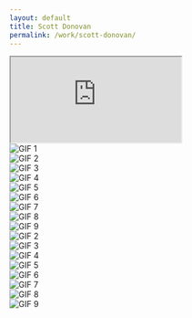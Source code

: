 ```yaml
---
layout: default
title: Scott Donovan
permalink: /work/scott-donovan/
---
```


<div class="container mt-5 pt-5">
<div class="ratio ratio-16x9 mb-5">
  <iframe src="https://www.youtube.com/embed/US2KFloeOQo?controls=0&modestbranding=1&rel=0&iv_load_policy=3&fs=0&disablekb=1" title="Scott Donovan" allowfullscreen></iframe>
</div>

<div class="row g-4">
  <div class="col-md-4"><img src="https://media.giphy.com/media/xUPGcguWZHRC2HyBRS/giphy.gif" class="grid-image" alt="GIF 1"></div>
  <div class="col-md-4"><img src="https://media.giphy.com/media/xUPGcguWZHRC2HyBRS/giphy.gif" class="grid-image" alt="GIF 2"></div>
  <div class="col-md-4"><img src="https://media.giphy.com/media/xUPGcguWZHRC2HyBRS/giphy.gif" class="grid-image" alt="GIF 3"></div>
  <div class="col-md-4"><img src="https://media.giphy.com/media/xUPGcguWZHRC2HyBRS/giphy.gif" class="grid-image" alt="GIF 4"></div>
  <div class="col-md-4"><img src="https://media.giphy.com/media/xUPGcguWZHRC2HyBRS/giphy.gif" class="grid-image" alt="GIF 5"></div>
  <div class="col-md-4"><img src="https://media.giphy.com/media/xUPGcguWZHRC2HyBRS/giphy.gif" class="grid-image" alt="GIF 6"></div>
  <div class="col-md-4"><img src="https://media.giphy.com/media/xUPGcguWZHRC2HyBRS/giphy.gif" class="grid-image" alt="GIF 7"></div>
  <div class="col-md-4"><img src="https://media.giphy.com/media/xUPGcguWZHRC2HyBRS/giphy.gif" class="grid-image" alt="GIF 8"></div>
  <div class="col-md-4"><img src="https://media.giphy.com/media/xUPGcguWZHRC2HyBRS/giphy.gif" class="grid-image" alt="GIF 9"></div>
</div>
</div>
  <div class="col-md-4"><img src="https://media.giphy.com/media/f9k1tV7HyORcngKF8v/giphy.gif" class="grid-image" alt="GIF 2"></div>
  <div class="col-md-4"><img src="https://media.giphy.com/media/3oKIPf3C7HqqYBVcCk/giphy.gif" class="grid-image" alt="GIF 3"></div>
  <div class="col-md-4"><img src="https://media.giphy.com/media/l0MYt5jPR6QX5pnqM/giphy.gif" class="grid-image" alt="GIF 4"></div>
  <div class="col-md-4"><img src="https://media.giphy.com/media/1d5z6P9gECV1e/giphy.gif" class="grid-image" alt="GIF 5"></div>
  <div class="col-md-4"><img src="https://media.giphy.com/media/xT5LMHxhOfscxPfIfm/giphy.gif" class="grid-image" alt="GIF 6"></div>
  <div class="col-md-4"><img src="https://media.giphy.com/media/26n6WywJyh39n1pBu/giphy.gif" class="grid-image" alt="GIF 7"></div>
  <div class="col-md-4"><img src="https://media.giphy.com/media/xT8qBepJQzUjz1bOso/giphy.gif" class="grid-image" alt="GIF 8"></div>
  <div class="col-md-4"><img src="https://media.giphy.com/media/3orieV5aXgzR9LWxSo/giphy.gif" class="grid-image" alt="GIF 9"></div>
</div>
